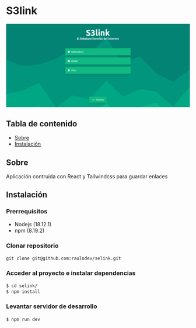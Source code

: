 # S3link

![alt](./public/view.png)

## Tabla de contenido

- [Sobre](#about)
- [Instalación](#getting_started)

## Sobre <a name = "about"></a>

Aplicación contruida con React y Tailwindcss para guardar enlaces

## Instalación <a name = "getting_started"></a>

### Prerrequisitos

- Nodejs (18.12.1)
- npm (8.19.2)

### Clonar repositorio

```console
git clone git@github.com:raulodev/selink.git
```

### Acceder al proyecto e instalar dependencias

```console
$ cd selink/
$ npm install
```

### Levantar servidor de desarrollo

```console
$ npm run dev
```
